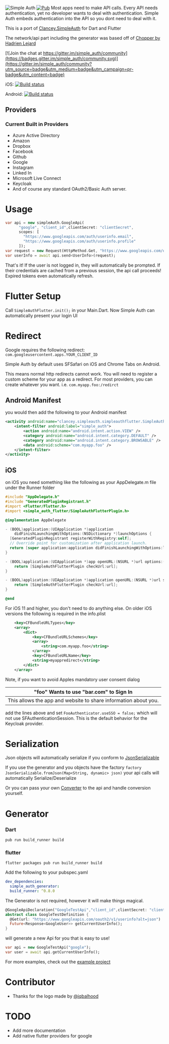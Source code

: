 ![Simple Auth](https://github.com/Clancey/simple_auth/blob/master/logo.png)
[![Pub](https://img.shields.io/pub/v/simple_auth_flutter.svg)](https://pub.dartlang.org/packages/simple_auth_flutter)
Most apps need to make API calls. Every API needs authentication, yet no developer wants to deal with authentication. Simple Auth embeds authentication into the API so you dont need to deal with it.

This is a port of [Clancey.SimpleAuth](https://github.com/clancey/simpleauth) for Dart and Flutter

The network/api part including the generator was based off of [Chopper by Hadrien Lejard](https://github.com/lejard-h/chopper)

[![Join the chat at https://gitter.im/simple_auth/community](https://badges.gitter.im/simple_auth/community.svg)](https://gitter.im/simple_auth/community?utm_source=badge&utm_medium=badge&utm_campaign=pr-badge&utm_content=badge)

iOS: [![Build status](https://build.appcenter.ms/v0.1/apps/788e968e-4f7d-4c90-a662-9877cee9d85a/branches/master/badge)](https://appcenter.ms)

Android: [![Build status](https://build.appcenter.ms/v0.1/apps/339333fd-8d50-4694-ae98-eea0ec992d58/branches/master/badge)](https://appcenter.ms)

## Providers

### Current Built in Providers

- Azure Active Directory
- Amazon
- Dropbox
- Facebook
- Github
- Google
- Instagram
- Linked In
- Microsoft Live Connect
- Keycloak
- And of course any standard OAuth2/Basic Auth server.

# Usage

```dart
var api = new simpleAuth.GoogleApi(
      "google", "client_id",clientSecret: "clientSecret",
      scopes: [
        "https://www.googleapis.com/auth/userinfo.email",
        "https://www.googleapis.com/auth/userinfo.profile"
      ]);
var request = new Request(HttpMethod.Get, "https://www.googleapis.com/oauth2/v1/userinfo?alt=json");
var userInfo = await api.send<UserInfo>(request);
```

That's it! If the user is not logged in, they will automatically be prompted. If their credentials are cached from a previous session, the api call proceeds! Expired tokens even automatically refresh.

# Flutter Setup

Call `SimpleAuthFlutter.init();` in your Main.Dart. Now Simple Auth can automatically present your login UI

# Redirect

Google requires the following redirect: `com.googleusercontent.apps.YOUR_CLIENT_ID`

Simple Auth by default uses SFSafari on iOS and Chrome Tabs on Android.

This means normal http redirects cannot work. You will need to register a custom scheme for your app as a redirect. For most providers, you can create whatever you want. i.e. `com.myapp.foo:/redirct`

## Android Manifest

you would then add the following to your Android manifest

```xml
<activity android:name="clancey.simpleauth.simpleauthflutter.SimpleAuthCallbackActivity" >
    <intent-filter android:label="simple_auth">
        <action android:name="android.intent.action.VIEW" />
        <category android:name="android.intent.category.DEFAULT" />
        <category android:name="android.intent.category.BROWSABLE" />
        <data android:scheme="com.myapp.foo" />
    </intent-filter>
</activity>
```

## iOS

on iOS you need something like the following as your AppDelegate.m file under the Runner folder

```objective-c
#include "AppDelegate.h"
#include "GeneratedPluginRegistrant.h"
#import <Flutter/Flutter.h>
#import <simple_auth_flutter/SimpleAuthFlutterPlugin.h>

@implementation AppDelegate

- (BOOL)application:(UIApplication *)application
    didFinishLaunchingWithOptions:(NSDictionary *)launchOptions {
  [GeneratedPluginRegistrant registerWithRegistry:self];
  // Override point for customization after application launch.
  return [super application:application didFinishLaunchingWithOptions:launchOptions];
}

- (BOOL)application:(UIApplication *)app openURL:(NSURL *)url options:(NSDictionary<UIApplicationOpenURLOptionsKey,id> *)options{
    return [SimpleAuthFlutterPlugin checkUrl:url];
}

- (BOOL)application:(UIApplication *)application openURL:(NSURL *)url sourceApplication:(NSString *)sourceApplication annotation:(id)annotation{
    return [SimpleAuthFlutterPlugin checkUrl:url];
}

@end

```

For iOS 11 and higher, you don't need to do anything else. On older iOS versions the following is required in the info.plist

```xml
	<key>CFBundleURLTypes</key>
	<array>
		<dict>
			<key>CFBundleURLSchemes</key>
			<array>
				<string>com.myapp.foo</string>
			</array>
			<key>CFBundleURLName</key>
			<string>myappredirect</string>
		</dict>
	</array>

```
Note, if you want to avoid Apples mandatory user consent dialog

| "foo" Wants to use "bar.com" to Sign In |
| - |
|This allows the app and website to share information about you.|

add the lines above and set `FooAuthenticator.useSSO = false;` which will not use SFAuthenticationSession.  This is the default behavior for the Keycloak provider.

# Serialization

Json objects will automatically serialize if you conform to [JsonSerializable](https://github.com/Clancey/simple_auth/blob/master/simple_auth/lib/src/jsonSerializable.dart)

If you use the generator and you objects have the factory `factory JsonSerializable.fromJson(Map<String, dynamic> json)` your api calls will automatically Serialize/Deserialize

Or you can pass your own [Converter](https://github.com/Clancey/simple_auth/blob/master/simple_auth/lib/src/converter.dart) to the api and handle conversion yourself.

# Generator

### Dart

```
pub run build_runner build
```

### flutter

```
flutter packages pub run build_runner build
```

Add the following to your pubspec.yaml

```yaml
dev_dependencies:
  simple_auth_generator:
  build_runner: ^0.8.0
```

The Generator is not required, however it will make things magical.

```dart
@GoogleApiDeclaration("GoogleTestApi","client_id",clientSecret: "client_secret", scopes: ["TestScope", "Scope2"])
abstract class GoogleTestDefinition {
  @Get(url: "https://www.googleapis.com/oauth2/v1/userinfo?alt=json")
  Future<Response<GoogleUser>> getCurrentUserInfo();
}

```

will generate a new Api for you that is easy to use!

```dart
var api = new GoogleTestApi("google");
var user = await api.getCurrentUserInfo();
```

For more examples, check out the [example project](https://github.com/Clancey/simple_auth/tree/master/simple_auth_flutter_example/lib/api_definitions)

# Contributor

- Thanks for the logo made by [@iqbalhood](https://github.com/iqbalhood)

# TODO

- Add more documentation
- Add native flutter providers for google
